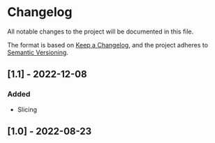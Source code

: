 # Changelog

All notable changes to the project will be documented in this file.

The format is based on [Keep a Changelog](https://keepachangelog.com/en/1.0.0/),
and the project adheres to [Semantic Versioning](https://semver.org/spec/v2.0.0.html).

## [1.1] - 2022-12-08
### Added
- Slicing

## [1.0] - 2022-08-23
